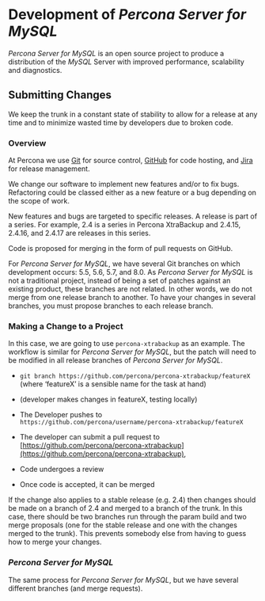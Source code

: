 # Development of *Percona Server for MySQL*

*Percona Server for MySQL* is an open source project to produce a distribution
of the *MySQL* Server with improved performance, scalability and
diagnostics.

## Submitting Changes

We keep the trunk in a constant state of stability to allow for a release at
any time and to minimize wasted time by developers due to broken code.

### Overview

At Percona we use [Git](https://git-scm.com) for source control, [GitHub](https://github.com/percona) for code hosting, and [Jira](https://jira.percona.com) for release management.

We change our software to implement new features and/or to fix bugs. Refactoring
could be classed either as a new feature or a bug depending on the scope of
work.

New features and bugs are targeted to specific releases. A
release is part of a series. For example, 2.4 is a series in Percona
XtraBackup and 2.4.15, 2.4.16, and 2.4.17 are releases in this series.

Code is proposed for merging in the form of pull requests on GitHub.

For *Percona Server for MySQL*, we have several Git branches on which development occurs:
5.5, 5.6, 5.7, and 8.0. As *Percona Server for MySQL* is not a traditional project, instead
of being a set of patches against an existing product, these branches are not
related. In other words, we do not merge from one release branch to another. To
have your changes in several branches, you must propose branches to each release
branch.

### Making a Change to a Project

In this case, we are going to use `percona-xtrabackup` as an example. The
workflow is similar for *Percona Server for MySQL*, but the patch will need to be modified
in all release branches of *Percona Server for MySQL*.


* `git branch https://github.com/percona/percona-xtrabackup/featureX` (where ‘featureX’ is a
sensible name for the task at hand)


* (developer makes changes in featureX, testing locally)


* The Developer pushes to `https://github.com/percona/username/percona-xtrabackup/featureX`


* The developer can submit a pull request to [https://github.com/percona/percona-xtrabackup](https://github.com/percona/percona-xtrabackup),


* Code undergoes a review


* Once code is accepted, it can be merged

If the change also applies to a stable release (e.g. 2.4) then changes should be
made on a branch of 2.4 and merged to a branch of the trunk. In this case, there
should be two branches run through the param build and two merge proposals (one
for the stable release and one with the changes merged to the trunk). This prevents
somebody else from having to guess how to merge your changes.

### *Percona Server for MySQL*

The same process for *Percona Server for MySQL*, but we have several different branches
(and merge requests).
